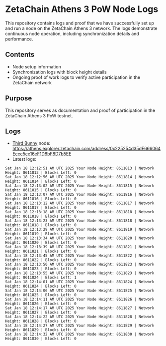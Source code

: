 # ZetaChain Athens 3 PoW Node Logs
This repository contains logs and proof that we have successfully set up and run a node on the ZetaChain Athens 3 network. The logs demonstrate continuous node operation, including synchronization details and performance.

## Contents
- Node setup information
- Synchronization logs with block height details
- Ongoing proof of work logs to verify active participation in the ZetaChain network

## Purpose
This repository serves as documentation and proof of participation in the ZetaChain Athens 3 PoW testnet.

## Logs

- [Third Bunny](https://thirdbunny.xyz/) node: https://athens.explorer.zetachain.com/address/0x225254d35dE666064Eccc5ce16eF1D8bF8D7b5EE
- Latest logs:
```
Sat Jan 18 12:12:51 AM UTC 2025 Your Node Height: 8611813 | Network Height: 8611813 | Blocks Left: 0
Sat Jan 18 12:12:56 AM UTC 2025 Your Node Height: 8611814 | Network Height: 8611814 | Blocks Left: 0
Sat Jan 18 12:13:02 AM UTC 2025 Your Node Height: 8611815 | Network Height: 8611815 | Blocks Left: 0
Sat Jan 18 12:13:07 AM UTC 2025 Your Node Height: 8611816 | Network Height: 8611816 | Blocks Left: 0
Sat Jan 18 12:13:12 AM UTC 2025 Your Node Height: 8611817 | Network Height: 8611817 | Blocks Left: 0
Sat Jan 18 12:13:18 AM UTC 2025 Your Node Height: 8611818 | Network Height: 8611818 | Blocks Left: 0
Sat Jan 18 12:13:23 AM UTC 2025 Your Node Height: 8611818 | Network Height: 8611818 | Blocks Left: 0
Sat Jan 18 12:13:29 AM UTC 2025 Your Node Height: 8611819 | Network Height: 8611819 | Blocks Left: 0
Sat Jan 18 12:13:34 AM UTC 2025 Your Node Height: 8611820 | Network Height: 8611820 | Blocks Left: 0
Sat Jan 18 12:13:39 AM UTC 2025 Your Node Height: 8611821 | Network Height: 8611821 | Blocks Left: 0
Sat Jan 18 12:13:45 AM UTC 2025 Your Node Height: 8611822 | Network Height: 8611822 | Blocks Left: 0
Sat Jan 18 12:13:50 AM UTC 2025 Your Node Height: 8611823 | Network Height: 8611823 | Blocks Left: 0
Sat Jan 18 12:13:55 AM UTC 2025 Your Node Height: 8611823 | Network Height: 8611824 | Blocks Left: 1
Sat Jan 18 12:14:01 AM UTC 2025 Your Node Height: 8611824 | Network Height: 8611824 | Blocks Left: 0
Sat Jan 18 12:14:06 AM UTC 2025 Your Node Height: 8611825 | Network Height: 8611825 | Blocks Left: 0
Sat Jan 18 12:14:11 AM UTC 2025 Your Node Height: 8611826 | Network Height: 8611826 | Blocks Left: 0
Sat Jan 18 12:14:17 AM UTC 2025 Your Node Height: 8611827 | Network Height: 8611827 | Blocks Left: 0
Sat Jan 18 12:14:22 AM UTC 2025 Your Node Height: 8611828 | Network Height: 8611828 | Blocks Left: 0
Sat Jan 18 12:14:27 AM UTC 2025 Your Node Height: 8611829 | Network Height: 8611829 | Blocks Left: 0
Sat Jan 18 12:14:32 AM UTC 2025 Your Node Height: 8611830 | Network Height: 8611830 | Blocks Left: 0
```
